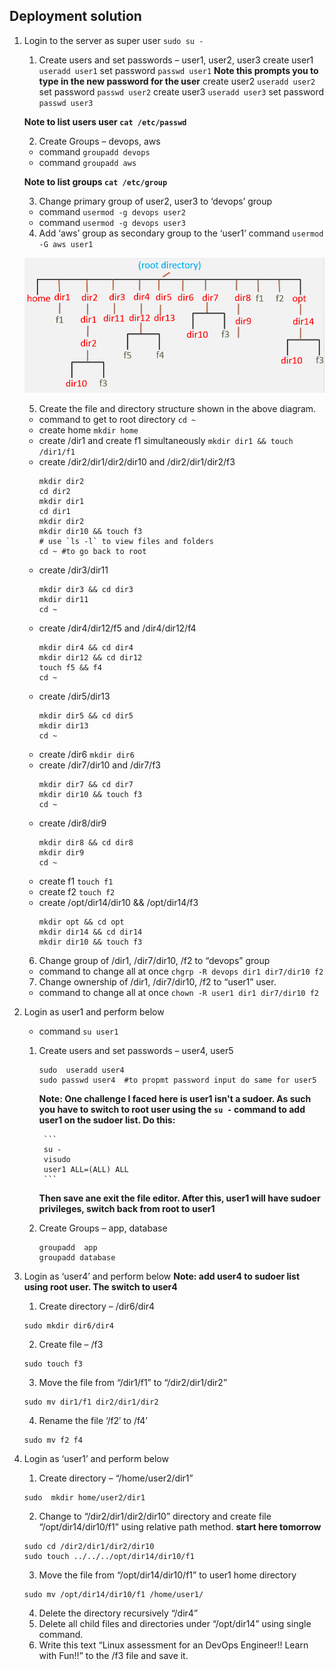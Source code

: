 ## Deployment solution
1. Login to the server as super user `sudo su -`
    1. Create users and set passwords – user1, user2, user3 
    create user1 `useradd user1`
    set password `passwd user1`
    **Note this prompts you to type in the new password for the user**
    create user2 `useradd user2`
    set password `passwd user2`
    create user3 `useradd user3`
    set password `passwd user3`

    **Note to list users user `cat /etc/passwd`**

    2. Create Groups – devops, aws
    - command `groupadd devops`
    - command `groupadd aws`

    **Note to list groups `cat /etc/group`**  

    3. Change primary group of user2, user3 to ‘devops’ group
    - command `usermod -g devops user2`
    - command `usermod -g devops user3`

    4. Add ‘aws’ group as secondary group to the ‘user1’
    command `usermod -G aws user1`

    ![file structure](https://github.com/zeemah/aws-devops-portfolio-projects/blob/main/project-6-linux-for-cloud-devops-engineers/linux.png)

    5. Create the file and directory structure shown in the above diagram.
    - command to get to root directory `cd ~`
    - create home `mkdir home`
    - create /dir1 and create f1 simultaneously `mkdir dir1 && touch /dir1/f1`
    - create /dir2/dir1/dir2/dir10  and /dir2/dir1/dir2/f3
        ```
        mkdir dir2
        cd dir2
        mkdir dir1
        cd dir1
        mkdir dir2
        mkdir dir10 && touch f3
        # use `ls -l` to view files and folders
        cd ~ #to go back to root
        ```
    - create /dir3/dir11
        ```
        mkdir dir3 && cd dir3
        mkdir dir11
        cd ~
        ```
    - create /dir4/dir12/f5 and /dir4/dir12/f4
        ```
        mkdir dir4 && cd dir4
        mkdir dir12 && cd dir12
        touch f5 && f4
        cd ~
        ```
    - create /dir5/dir13
        ```
        mkdir dir5 && cd dir5
        mkdir dir13
        cd ~
        ```
    - create /dir6 `mkdir dir6`
    - create /dir7/dir10 and /dir7/f3
        ```
        mkdir dir7 && cd dir7
        mkdir dir10 && touch f3
        cd ~
        ```
    - create /dir8/dir9
        ```
        mkdir dir8 && cd dir8
        mkdir dir9
        cd ~
        ```
    - create f1 `touch f1`
    - create f2 `touch f2`
    - create /opt/dir14/dir10 && /opt/dir14/f3
        ```
        mkdir opt && cd opt
        mkdir dir14 && cd dir14
        mkdir dir10 && touch f3
        ```
    6. Change group of /dir1, /dir7/dir10, /f2 to “devops” group
    - command to change all at once `chgrp -R devops dir1 dir7/dir10 f2`
    7. Change ownership of /dir1, /dir7/dir10, /f2 to “user1” user.
    - command to change all at once `chown -R user1 dir1 dir7/dir10 f2`

2. Login as user1 and perform below 
    - command `su user1`
    1. Create users and set passwords – user4, user5
        ```
        sudo  useradd user4
        sudo passwd user4  #to propmt password input do same for user5
        ```
        **Note: One challenge I faced here is user1 isn't a sudoer. As such you have to switch to root user using the `su -` command to add user1 on the sudoer list. Do this:**

            ```
            su -
            visudo
            user1 ALL=(ALL) ALL
            ```
        **Then save ane exit the file editor. After this, user1 will have sudoer privileges, switch back from root to user1**
    2. Create Groups – app, database
        ```
        groupadd  app
        groupadd database
        ```

3. Login as ‘user4’ and perform below
    **Note: add user4 to sudoer list using root user. The switch to user4**
    1. Create directory – /dir6/dir4
    ```
    sudo mkdir dir6/dir4
    ```
    2. Create file – /f3
    ```
    sudo touch f3
    ```
    3. Move the file from “/dir1/f1” to “/dir2/dir1/dir2”
    ```
    sudo mv dir1/f1 dir2/dir1/dir2
    ```
    4. Rename the file ‘/f2′ to /f4’
    ```
    sudo mv f2 f4
    ```
4. Login as ‘user1’ and perform below
    1. Create directory – “/home/user2/dir1”
    ```
    sudo  mkdir home/user2/dir1
    ```
    2. Change to “/dir2/dir1/dir2/dir10” directory and create file “/opt/dir14/dir10/f1” using relative path method. **start here tomorrow**
    ```
    sudo cd /dir2/dir1/dir2/dir10
    sudo touch ../../../opt/dir14/dir10/f1
    ```
    3. Move the file from “/opt/dir14/dir10/f1” to  user1 home directory
    ```
    sudo mv /opt/dir14/dir10/f1 /home/user1/
    ```
    4. Delete the directory recursively “/dir4”
    5. Delete all child files and directories under “/opt/dir14” using single command.
    6. Write this text “Linux assessment for an DevOps Engineer!! Learn with Fun!!” to the /f3 file and save it.
